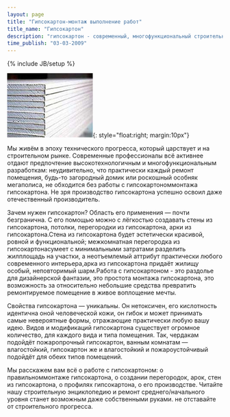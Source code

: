 ```yaml
---
layout: page
title: "Гипсокартон-монтаж выполнение работ"
title_name: "Гипсокартон"
description: "гипсокартон - современный, многофункциональный строительный материал"
time_publish: "03-03-2009"
---
```

{% include JB/setup %}

![Гипсокартон](images/1-gips.jpg){: style="float:right; margin:10px"}

Мы живём в эпоху технического прогресса, который царствует и на строительном рынке. Современные профессионалы всё активнее отдают предпочтение высокотехнологичным и многофункциональным разработкам: неудивительно, что практически каждый ремонт помещения, будь-то загородный домик или роскошный особняк мегаполиса, не обходится без работы с гипсокартономмонтажа гипсокартона. Не зря производство гипсокартона успешно освоил даже отечественный производитель.

Зачем нужен гипсокартон? Область его применения — почти безгранична. С его помощью можно с лёгкостью создавать стены из гипсокартона, потолки, перегородки из гипсокартона, арки из гипсокартона.Стена из гипсокартона будет эстетически красивой, ровной и функциональной; межкомнатная перегородка из гипсокартонасумеет с минимальными затратами разделить жилплощадь на участки, а неотъемлемый аттрибут практически любого современного интерьера,арка из гипсокартона придаёт жилищу особый, неповторимый шарм.Работа с гипсокартоном - это раздолье для дизайнерской фантазии, это простота монтажа гипсокартона, это возможность за относительно небольшие средства превратить ремонтируемое помещение в живое воплощение мечты.

  Свойства гипсокартона — уникальны. Он нетоксичен, его кислотность идентична оной человеческой кожи, он гибок и может принимать самые невероятные формы, отражающие практически любую вашу идею. Видов и модификаций гипсокартона существует огромное количество, для каждого вида и типа помещения. Так, чердакам подойдёт пожаропрочный гипсокартон, ванным комнатам — влагостойкий, гипсокартон же и влагостойкий и пожароустойчивый подойдёт для обеих типов помещений.

Мы расскажем вам всё о работе с гипсокартоном: о правильноммонтаже гипсокартона, о создании перегородок, арок, стен из гипсокартона, о профилях гипсокартона, о его производстве. Читайте нашу строительную энциклопедию и ремонт среднего/начального уровня станет возможным даже собственными руками. не отставайте от строительного прогресса.